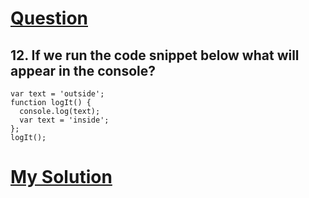 # [Question](https://github.com/Make-School-Labs/interview-questions/blob/master/interview-questions.md)  

## 12. If we run the code snippet below what will appear in the console?

```
var text = 'outside';
function logIt() {
  console.log(text);
  var text = 'inside';
};
logIt();
```  

# [My Solution](https://docs.google.com/document/d/17C9aUuNo82WeUVWikF36aNPcJo51-nFuoCBLvObdf-k)